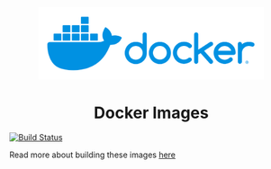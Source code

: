 <p align="center"><img src="docs/images/docker-logo.svg" alt="Docker" width="400"></p>

<h1 align="center">Docker Images</h1>

[![Build Status](https://travis-ci.org/bertoost/Docker-Images.svg?branch=master)](https://travis-ci.org/bertoost/Docker-Images)

Read more about building these images [here](docs/BuildImages.md)